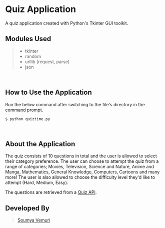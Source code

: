 # Quiz Application

A quiz application created with Python's Tkinter GUI toolkit.

## Modules Used

> - tkinter
> - random
> - urllib (request, parse)
> - json

<br/>

## How to Use the Application

Run the below command after switching to the file's directory in the command prompt.

```
$ python quiztime.py
```

<br/>

## About the Application

The quiz consists of 10 questions in total and the user is allowed to select their category preference. The user can choose to attempt the quiz from a range of categories; Movies, Television, Science and Nature, Anime and Manga, Mathematics, General Knowledge, Computers, Cartoons and many more! The user is also allowed to choose the difficulty level they'd like to attempt (Hard, Medium, Easy).

The questions are retrieved from a [Quiz API](https://opentdb.com/api_config.php).

## Developed By

> [Soumya Vemuri](https://github.com/soumyavemuri/)
